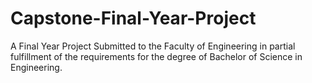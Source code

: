 # Capstone-Final-Year-Project
A Final Year Project Submitted to the Faculty of Engineering in partial fulfillment of the requirements for the degree of Bachelor of Science in Engineering.
